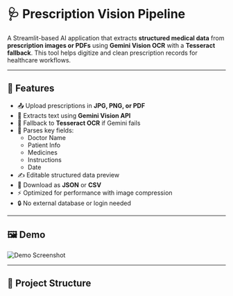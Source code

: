 # 🩺 Prescription Vision Pipeline

A Streamlit-based AI application that extracts **structured medical data** from **prescription images or PDFs** using **Gemini Vision OCR** with a **Tesseract fallback**. This tool helps digitize and clean prescription records for healthcare workflows.

---

## 🚀 Features

- 📤 Upload prescriptions in **JPG, PNG, or PDF**
- 🧠 Extracts text using **Gemini Vision API**
- 🔁 Fallback to **Tesseract OCR** if Gemini fails
- 📝 Parses key fields:
  - Doctor Name
  - Patient Info
  - Medicines
  - Instructions
  - Date
- ✍️ Editable structured data preview
- 💾 Download as **JSON** or **CSV**
- ⚡ Optimized for performance with image compression
- 🔒 No external database or login needed

---

## 🖼️ Demo

![Demo Screenshot](screenshots/demo_ui.png)

---

## 📁 Project Structure

